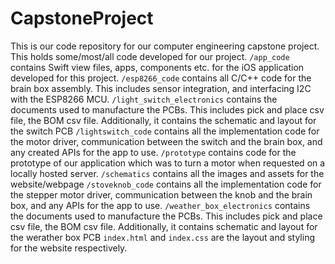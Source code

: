 # CapstoneProject
This is our code repository for our computer engineering capstone project. This holds some/most/all code developed for our project. 
```/app_code``` contains Swift view files, apps, components etc. for the iOS application developed for this project.
```/esp8266_code``` contains all C/C++ code for the brain box assembly. This includes sensor integration, and interfacing I2C with the ESP8266 MCU.
```/light_switch_electronics``` contains the documents used to manufacture the PCBs. This includes pick and place csv file, the BOM csv file. Additionally, it contains the schematic and layout for the switch PCB
```/lightswitch_code``` contains all the implementation code for the motor driver, communication between the switch and the brain box, and any created APIs for the app to use.
```/prototype``` contains code for the prototype of our application which was to turn a motor when requested on a locally hosted server.
```/schematics``` contains all the images and assets for the website/webpage
```/stoveknob_code``` contains all the implementation code for the stepper motor driver, communication between the knob and the brain box, and any APIs for the app to use.
```/weather_box_electronics``` contains the documents used to manufacture the PCBs. This includes pick and place csv file, the BOM csv file. Additionally, it contains schematic and layout for the werather box PCB
```index.html``` and ```index.css``` are the layout and styling for the website respectively.
